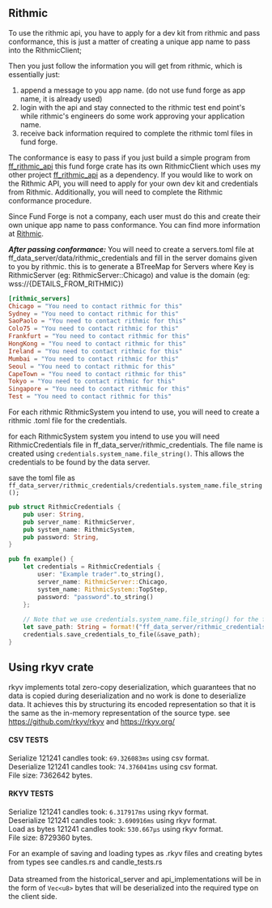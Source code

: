 
## Rithmic
To use the rithmic api, you have to apply for a dev kit from rithmic and pass conformance, this is just a matter of creating a unique app name to pass into the RithmicClient;

Then you just follow the information you will get from rithmic, which is essentially just:
1. append a message to you app name. (do not use fund forge as app name, it is already used)
2. login with the api and stay connected to the rithmic test end point's while rithmic's engineers do some work approving your application name.
3. receive back information required to complete the rithmic toml files in fund forge.

The conformance is easy to pass if you just build a simple program from [ff_rithmic_api](https://github.com/BurnOutTrader/ff_rithmic_api)
this fund forge crate has its own RithmicClient which uses my other project [ff_rithmic_api](https://github.com/BurnOutTrader/ff_rithmic_api) as a dependency.
If you would like to work on the Rithmic API, you will need to apply for your own dev kit and credentials from Rithmic. Additionally, you will need to complete the Rithmic conformance procedure.

Since Fund Forge is not a company, each user must do this and create their own unique app name to pass conformance. You can find more information at [Rithmic](https://yyy3.rithmic.com/?page_id=17).

***After passing conformance:***
You will need to create a servers.toml file at ff_data_server/data/rithmic_credentials and fill in the server domains given to you by rithmic.
this is to generate a BTreeMap for Servers where Key is RithmicServer (eg: RithmicServer::Chicago) and value is the domain (eg: wss://{DETAILS_FROM_RITHMIC})
```toml
[rithmic_servers]
Chicago = "You need to contact rithmic for this"
Sydney = "You need to contact rithmic for this"
SaoPaolo = "You need to contact rithmic for this"
Colo75 = "You need to contact rithmic for this"
Frankfurt = "You need to contact rithmic for this"
HongKong = "You need to contact rithmic for this"
Ireland = "You need to contact rithmic for this"
Mumbai = "You need to contact rithmic for this"
Seoul = "You need to contact rithmic for this"
CapeTown = "You need to contact rithmic for this"
Tokyo = "You need to contact rithmic for this"
Singapore = "You need to contact rithmic for this"
Test = "You need to contact rithmic for this"
```

For each rithmic RithmicSystem you intend to use, you will need to create a rithmic .toml file for the credentials.

for each RithmicSystem system you intend to use you will need  RithmicCredentials file in ff_data_server/rithmic_credentials.
The file name is created using `credentials.system_name.file_string()`. This allows the credentials to be found by the data server.

save the toml file as `ff_data_server/rithmic_credentials/credentials.system_name.file_string();`
```rust
pub struct RithmicCredentials {
    pub user: String,
    pub server_name: RithmicServer,
    pub system_name: RithmicSystem,
    pub password: String,
}

pub fn example() {
    let credentials = RithmicCredentials {
        user: "Example trader".to_string(),
        server_name: RithmicServer::Chicago,
        system_name: RithmicSystem::TopStep,
        password: "password".to_string()
    };
    
    // Note that we use credentials.system_name.file_string() for the file name, so that the server knows where to find credentials.
    let save_path: String = format!("ff_data_server/rithmic_credentials/{}", credentials.file_name());
    credentials.save_credentials_to_file(&save_path);
}
```


## Using rkyv crate
rkyv implements total zero-copy deserialization, 
which guarantees that no data is copied during deserialization and no work is done to deserialize data. 
It achieves this by structuring its encoded representation so that it is the same as the in-memory representation of the source type.
see https://github.com/rkyv/rkyv and https://rkyv.org/

#### CSV TESTS
Serialize 121241 candles took: `69.326083ms` using csv format. \
Deserialize 121241 candles took: `74.376041ms` using csv format. \
File size: 7362642 bytes. 

#### RKYV TESTS
Serialize 121241 candles took: `6.317917ms` using rkyv format. \
Deserialize 121241 candles took: `3.690916ms` using rkyv format. \
Load as bytes 121241 candles took: `530.667µs` using rkyv format. \
File size: 8729360 bytes.

For an example of saving and loading types as .rkyv files and creating bytes from types see candles.rs and candle_tests.rs \
\
Data streamed from the historical_server and api_implementations will be in the form of `Vec<u8>` bytes that will be deserialized into the required type on the client side.





